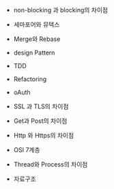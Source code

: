 - non-blocking 과 blocking의 차이점

- 세마포어와 뮤텍스
- Merge와 Rebase
- design Pattern
- TDD
- Refactoring
- oAuth
- SSL 과 TLS의 차이점
- Get과 Post의 차이점
- Http 와 Https의 차이점
- OSI 7계층
- Thread와 Process의 차이점
- 자료구조 